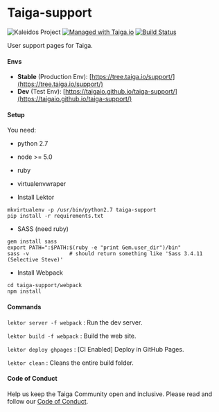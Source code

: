 # Taiga-support

![Kaleidos Project](http://kaleidos.net/static/img/badge.svg "Kaleidos Project")
[![Managed with Taiga.io](https://img.shields.io/badge/managed%20with-TAIGA.io-709f14.svg)](https://tree.taiga.io/project/taiga/ "Managed with Taiga.io")
[![Build Status](https://img.shields.io/travis/taigaio/taiga-support.svg)](https://travis-ci.org/taigaio/taiga-support "Build Status")

User support pages for Taiga.


#### Envs

- **Stable** (Production Env): [https://tree.taiga.io/support/](https://tree.taiga.io/support/)
- **Dev** (Test Env): [https://taigaio.github.io/taiga-support/](https://taigaio.github.io/taiga-support/)


#### Setup

You need:

 - python 2.7
 - node >= 5.0
 - ruby
 - virtualenvwraper


- Install Lektor
```
mkvirtualenv -p /usr/bin/python2.7 taiga-support
pip install -r requirements.txt
```

- SASS (need ruby)
```
gem install sass
export PATH=":$PATH:$(ruby -e "print Gem.user_dir")/bin"
sass -v             # should return something like 'Sass 3.4.11 (Selective Steve)'
```

- Install Webpack
```
cd taiga-support/webpack
npm install
```


#### Commands

```lektor server -f webpack```
: Run the dev server.

```lektor build -f webpack```
: Build the web site.

```lektor deploy ghpages```
: [CI Enabled] Deploy in GitHub Pages.

```lektor clean```
: Cleans the entire build folder.


#### Code of Conduct

Help us keep the Taiga Community open and inclusive. Please read and follow our [Code of Conduct](https://github.com/taigaio/code-of-conduct/blob/master/CODE_OF_CONDUCT.md).
